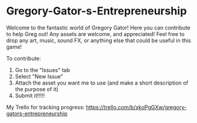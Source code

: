 # Gregory-Gator-s-Entrepreneurship
Welcome to the fantastic world of Gregory Gator! Here you can contribute to help Greg out! Any assets are welcome, and appreciated!
Feel free to drop any art, music, sound FX, or anything else that could be useful in this game!

To contribute:
1. Go to the "Issues" tab
2. Select "New Issue"
3. Attach the asset you want me to use (and make a short description of the purpose of it)
4. Submit it!!!!!


My Trello for tracking progress:
https://trello.com/b/xkoPgGXw/gregory-gators-entrepreneurship
